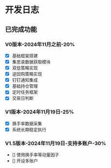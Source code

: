 # 开发日志

## 已完成功能

### V0版本-2024年11月之前-20%
- [x] 基础框架搭建
- [x] 集思录数据获取模块
- [x] 双低策略实现
- [x] 逆回购策略实现
- [x] 钉钉通知集成
- [x] 基础持仓管理
- [x] 定时任务框架
- [x] 交易日判断

### V1版本-2024年11月19日-25%
- [x] 换手率数据采集
- [x] 系统长期稳定执行

### V1.5版本-2024年11月19日-支持多账户-30%
- [] 使用换手率等动量因子
- [] 开设多账户
